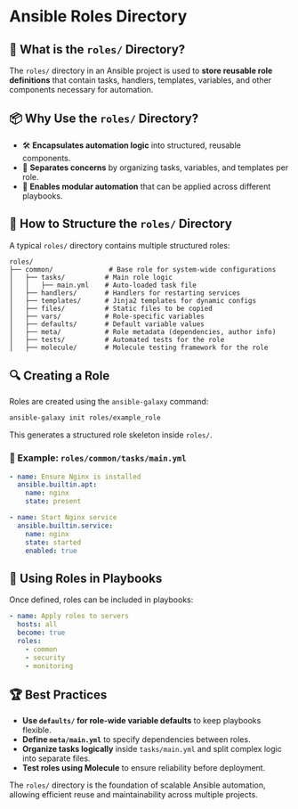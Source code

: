 # Ansible Roles Directory

## 📌 What is the `roles/` Directory?
The `roles/` directory in an Ansible project is used to **store reusable role definitions** that contain tasks, handlers, templates, variables, and other components necessary for automation.

## 📦 Why Use the `roles/` Directory?
- 🛠 **Encapsulates automation logic** into structured, reusable components.
- 🔄 **Separates concerns** by organizing tasks, variables, and templates per role.
- 🚀 **Enables modular automation** that can be applied across different playbooks.

## 📄 How to Structure the `roles/` Directory
A typical `roles/` directory contains multiple structured roles:
```
roles/
├── common/              # Base role for system-wide configurations
│   ├── tasks/          # Main role logic
│   │   ├── main.yml    # Auto-loaded task file
│   ├── handlers/       # Handlers for restarting services
│   ├── templates/      # Jinja2 templates for dynamic configs
│   ├── files/          # Static files to be copied
│   ├── vars/           # Role-specific variables
│   ├── defaults/       # Default variable values
│   ├── meta/           # Role metadata (dependencies, author info)
│   ├── tests/          # Automated tests for the role
│   ├── molecule/       # Molecule testing framework for the role
```

## 🔍 Creating a Role
Roles are created using the `ansible-galaxy` command:
```bash
ansible-galaxy init roles/example_role
```
This generates a structured role skeleton inside `roles/`.

### 🔹 Example: `roles/common/tasks/main.yml`
```yaml
- name: Ensure Nginx is installed
  ansible.builtin.apt:
    name: nginx
    state: present

- name: Start Nginx service
  ansible.builtin.service:
    name: nginx
    state: started
    enabled: true
```

## 🚀 Using Roles in Playbooks
Once defined, roles can be included in playbooks:
```yaml
- name: Apply roles to servers
  hosts: all
  become: true
  roles:
    - common
    - security
    - monitoring
```

## 🏆 Best Practices
- **Use `defaults/` for role-wide variable defaults** to keep playbooks flexible.
- **Define `meta/main.yml`** to specify dependencies between roles.
- **Organize tasks logically** inside `tasks/main.yml` and split complex logic into separate files.
- **Test roles using Molecule** to ensure reliability before deployment.

The `roles/` directory is the foundation of scalable Ansible automation, allowing efficient reuse and maintainability across multiple projects.

